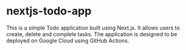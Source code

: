 # nextjs-todo-app
 This is a simple Todo application built using Next.js. It allows users to create, delete and complele tasks. The application is designed to be deployed on Google Cloud using GitHub Actions.
